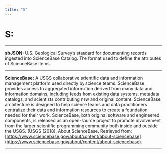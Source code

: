 ```yaml
---
title: "S"
---
```


# **S:** 
___


**sbJSON:** 
U.S. Geological Survey’s standard for documenting records ingested into ScienceBase Catalog. 
The format used to define the attributes of ScienceBase items.
___


**ScienceBase:** 
A USGS collaborative scientific data and information management platform used directly by science teams. 
ScienceBase provides access to aggregated information derived from many data and information domains, 
including feeds from existing data systems, metadata catalogs, and scientists contributing new and original 
content. ScienceBase architecture is designed to help science teams and data practitioners centralize their 
data and information resources to create a foundation needed for their work. ScienceBase, both original 
software and engineered components, is released as an open-source project to promote involvement from the 
larger scientific programming community both inside and outside the USGS. (USGS (2018). About ScienceBase. 
Retrieved from: [https://www.sciencebase.gov/about/content/about-sciencebase](https://www.sciencebase.gov/about/content/about-sciencebase).
___





